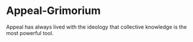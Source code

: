 # Appeal-Grimorium
Appeal has always lived with the ideology that collective knowledge is the most powerful tool. 
